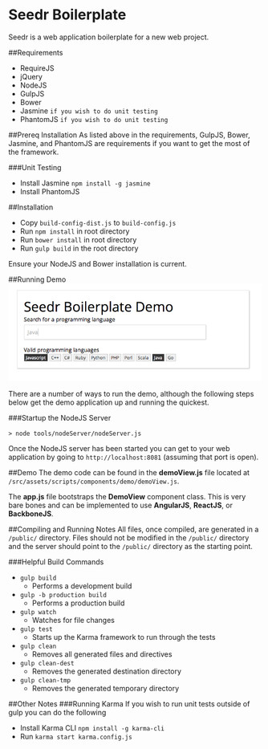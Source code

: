 Seedr Boilerplate
=================
Seedr is a web application boilerplate for a new web project.

##Requirements
- RequireJS
- jQuery
- NodeJS
- GulpJS
- Bower
- Jasmine `if you wish to do unit testing`
- PhantomJS `if you wish to do unit testing`

##Prereq Installation
As listed above in the requirements, GulpJS, Bower, Jasmine, and PhantomJS
are requirements if you want to get the most of the framework.

###Unit Testing
- Install Jasmine `npm install -g jasmine`
- Install PhantomJS

##Installation

- Copy `build-config-dist.js` to `build-config.js`
- Run `npm install` in root directory
- Run `bower install` in root directory
- Run `gulp build` in the root directory

Ensure your NodeJS and Bower installation is current.

##Running Demo
![Demo Example](docs/images/demo.png)

There are a number of ways to run the demo, although the following steps below
get the demo application up and running the quickest.

###Startup the NodeJS Server
```
> node tools/nodeServer/nodeServer.js
```
Once the NodeJS server has been started you can get to your web application
by going to `http://localhost:8081` (assuming that port is open).

##Demo
The demo code can be found in the **demoView.js** file located at
`/src/assets/scripts/components/demo/demoView.js`.

The **app.js** file bootstraps the **DemoView** component class. This is very
bare bones and can be implemented to use **AngularJS**, **ReactJS**, or **BackboneJS**.

##Compiling and Running Notes
All files, once compiled, are generated in a `/public/` directory. Files should
not be modified in the `/public/` directory and the server should point to the
`/public/` directory as the starting point.

###Helpful Build Commands
- `gulp build`
    + Performs a development build
- `gulp -b production build`
    + Performs a production build
- `gulp watch`
    + Watches for file changes
- `gulp test`
    + Starts up the Karma framework to run through the tests
- `gulp clean`
    + Removes all generated files and directives
- `gulp clean-dest`
    + Removes the generated destination directory
- `gulp clean-tmp`
    + Removes the generated temporary directory

##Other Notes
###Running Karma
If you wish to run unit tests outside of gulp you can do the following

- Install Karma CLI `npm install -g karma-cli`
- Run `karma start karma.config.js`
